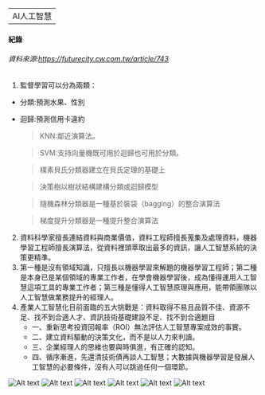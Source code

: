 <table>
    <tr>
        <td>AI人工智慧</td>
    </tr>
</table>

#### 紀錄 
###### 資料來源:https://futurecity.cw.com.tw/article/743
1.  監督學習可以分為兩類：
  + 分類:預測水果、性別
  + 迴歸:預測信用卡違約
    > KNN:鄰近演算法。
    
    > SVM:支持向量機既可用於迴歸也可用於分類。
    
    > 樸素貝氏分類器建立在貝氏定理的基礎上
    
    > 決策樹以樹狀結構建構分類或迴歸模型
    
    > 隨機森林分類器是一種基於裝袋（bagging）的整合演算法
    
    > 梯度提升分類器是一種提升整合演算法
    

2.  資料科學家擅長連結資料與商業價值，資料工程師擅長蒐集及處理資料，機器學習工程師擅長演算法，從資料裡頭萃取出最多的資訊，讓人工智慧系統的決策更精準。
3.  第一種是沒有領域知識，只擅長以機器學習來解題的機器學習工程師；第二種是本身已是某個領域的專業工作者，在學會機器學習後，成為懂得運用人工智慧這項工具的專業工作者；第三種是懂得人工智慧原理與應用，能帶領團隊以人工智慧做業務提升的經理人。
4.  產業人工智慧化目前面臨的五大挑戰是：資料取得不易且品質不佳、資源不足、找不到合適人才、資訊技術基礎建設不足、找不到合適題目
    + 一、重新思考投資回報率（ROI）無法評估人工智慧專案成效的事實。
    + 二、建立資料驅動的決策文化，而不是以人力來判讀。
    + 三、企業經理人的思維也要與時俱進，有正確的認知。
    + 四、循序漸進，先還清技術債再談人工智慧；大數據與機器學習是發展人工智慧的必要條件，沒有人可以跳過任何一個環節。

![Alt text](https://imgur.com/f3J3DUs.png)
![Alt text](https://imgur.com/oKuUZMb.png)
![Alt text](https://imgur.com/gfWtNNl.png)
![Alt text](https://imgur.com/wmfpLHU.png)
![Alt text](https://imgur.com/s2hYGQi.png)
![Alt text](https://imgur.com/FeAdVb1.png)
